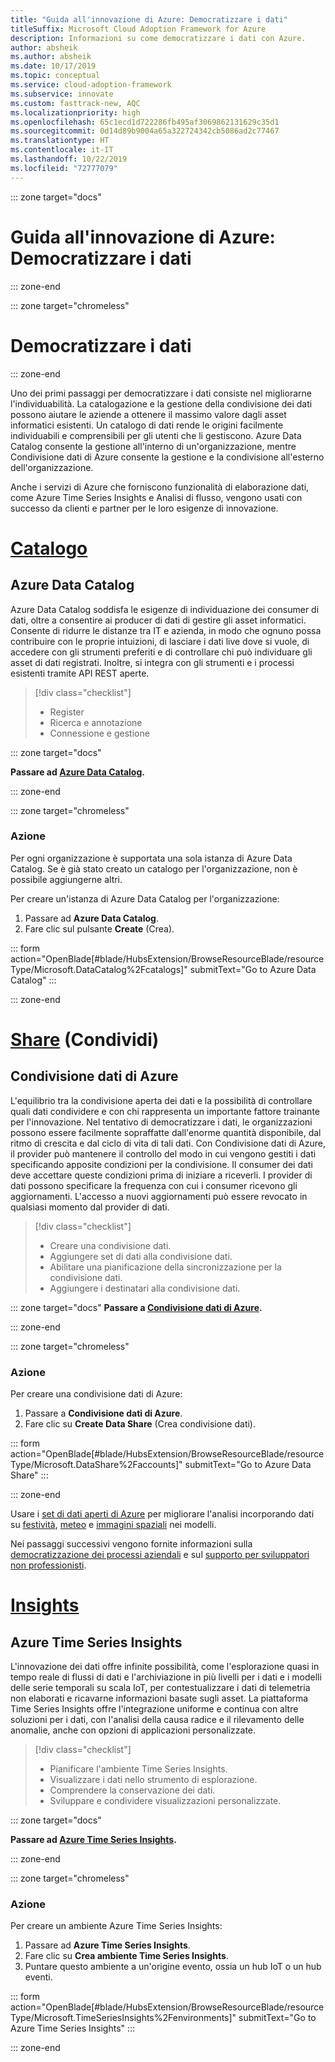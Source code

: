 ```yaml
---
title: "Guida all'innovazione di Azure: Democratizzare i dati"
titleSuffix: Microsoft Cloud Adoption Framework for Azure
description: Informazioni su come democratizzare i dati con Azure.
author: absheik
ms.author: absheik
ms.date: 10/17/2019
ms.topic: conceptual
ms.service: cloud-adoption-framework
ms.subservice: innovate
ms.custom: fasttrack-new, AQC
ms.localizationpriority: high
ms.openlocfilehash: 65c1ecd1d722286fb495af3069862131629c35d1
ms.sourcegitcommit: 0d14d89b9004a65a322724342cb5086ad2c77467
ms.translationtype: HT
ms.contentlocale: it-IT
ms.lasthandoff: 10/22/2019
ms.locfileid: "72777079"
---
```

::: zone target="docs"

# <a name="azure-innovation-guide-democratize-data"></a>Guida all'innovazione di Azure: Democratizzare i dati

::: zone-end

::: zone target="chromeless"

# <a name="democratize-data"></a>Democratizzare i dati

::: zone-end

Uno dei primi passaggi per democratizzare i dati consiste nel migliorarne l'individuabilità. La catalogazione e la gestione della condivisione dei dati possono aiutare le aziende a ottenere il massimo valore dagli asset informatici esistenti. Un catalogo di dati rende le origini facilmente individuabili e comprensibili per gli utenti che li gestiscono. Azure Data Catalog consente la gestione all'interno di un'organizzazione, mentre Condivisione dati di Azure consente la gestione e la condivisione all'esterno dell'organizzazione.

Anche i servizi di Azure che forniscono funzionalità di elaborazione dati, come Azure Time Series Insights e Analisi di flusso, vengono usati con successo da clienti e partner per le loro esigenze di innovazione.

# <a name="catalogtabcatalog"></a>[Catalogo](#tab/Catalog)

## <a name="azure-data-catalog"></a>Azure Data Catalog

Azure Data Catalog soddisfa le esigenze di individuazione dei consumer di dati, oltre a consentire ai producer di dati di gestire gli asset informatici. Consente di ridurre le distanze tra IT e azienda, in modo che ognuno possa contribuire con le proprie intuizioni, di lasciare i dati live dove si vuole, di accedere con gli strumenti preferiti e di controllare chi può individuare gli asset di dati registrati. Inoltre, si integra con gli strumenti e i processi esistenti tramite API REST aperte.

> [!div class="checklist"]
>
> - Register
> - Ricerca e annotazione
> - Connessione e gestione

::: zone target="docs"

**Passare ad [Azure Data Catalog](https://docs.microsoft.com/azure/data-catalog).**

::: zone-end

::: zone target="chromeless"

### <a name="action"></a>Azione

Per ogni organizzazione è supportata una sola istanza di Azure Data Catalog. Se è già stato creato un catalogo per l'organizzazione, non è possibile aggiungerne altri.

Per creare un'istanza di Azure Data Catalog per l'organizzazione:

1. Passare ad **Azure Data Catalog**.
2. Fare clic sul pulsante **Create** (Crea).

<!-- markdownlint-disable DOCSMD001 -->

::: form action="OpenBlade[#blade/HubsExtension/BrowseResourceBlade/resourceType/Microsoft.DataCatalog%2Fcatalogs]" submitText="Go to Azure Data Catalog" :::

<!-- markdownlint-enable DOCSMD001 -->

::: zone-end

# <a name="sharetabshare"></a>[Share](#tab/Share) (Condividi)

## <a name="azure-data-share"></a>Condivisione dati di Azure

L'equilibrio tra la condivisione aperta dei dati e la possibilità di controllare quali dati condividere e con chi rappresenta un importante fattore trainante per l'innovazione. Nel tentativo di democratizzare i dati, le organizzazioni possono essere facilmente sopraffatte dall'enorme quantità disponibile, dal ritmo di crescita e dal ciclo di vita di tali dati. Con Condivisione dati di Azure, il provider può mantenere il controllo del modo in cui vengono gestiti i dati specificando apposite condizioni per la condivisione. Il consumer dei dati deve accettare queste condizioni prima di iniziare a riceverli. I provider di dati possono specificare la frequenza con cui i consumer ricevono gli aggiornamenti. L'accesso a nuovi aggiornamenti può essere revocato in qualsiasi momento dal provider di dati.

> [!div class="checklist"]
>
> - Creare una condivisione dati.
> - Aggiungere set di dati alla condivisione dati.
> - Abilitare una pianificazione della sincronizzazione per la condivisione dati.
> - Aggiungere i destinatari alla condivisione dati.

::: zone target="docs"
**Passare a [Condivisione dati di Azure](https://docs.microsoft.com/azure/data-share).**

::: zone-end

::: zone target="chromeless"

<!-- markdownlint-disable MD024 -->

### <a name="action"></a>Azione

Per creare una condivisione dati di Azure:

1. Passare a **Condivisione dati di Azure**.
2. Fare clic su **Create Data Share** (Crea condivisione dati).

<!-- markdownlint-disable DOCSMD001 -->

::: form action="OpenBlade[#blade/HubsExtension/BrowseResourceBlade/resourceType/Microsoft.DataShare%2Faccounts]" submitText="Go to Azure Data Share" :::

<!-- markdownlint-enable DOCSMD001 -->

::: zone-end

Usare i [set di dati aperti di Azure](https://docs.microsoft.com/azure/open-datasets/overview-what-are-open-datasets) per migliorare l'analisi incorporando dati su [festività](https://azure.microsoft.com/services/open-datasets/catalog/public-holidays), [meteo](https://azure.microsoft.com/services/open-datasets/catalog/noaa-global-forecast-system) e [immagini spaziali](https://azure.microsoft.com/services/open-datasets/catalog/hls) nei modelli.

Nei passaggi successivi vengono fornite informazioni sulla [democratizzazione dei processi aziendali](https://docs.microsoft.com/business-applications-release-notes/october18/microsoft-flow/democratize-business-processes) e sul [supporto per sviluppatori non professionisti](https://docs.microsoft.com/business-applications-release-notes/october18/microsoft-flow/empower-citizen-developers).

# <a name="insightstabinsights"></a>[Insights](#tab/Insights)

## <a name="azure-time-series-insights"></a>Azure Time Series Insights

L'innovazione dei dati offre infinite possibilità, come l'esplorazione quasi in tempo reale di flussi di dati e l'archiviazione in più livelli per i dati e i modelli delle serie temporali su scala IoT, per contestualizzare i dati di telemetria non elaborati e ricavarne informazioni basate sugli asset. La piattaforma Time Series Insights offre l'integrazione uniforme e continua con altre soluzioni per i dati, con l'analisi della causa radice e il rilevamento delle anomalie, anche con opzioni di applicazioni personalizzate.

> [!div class="checklist"]
>
> - Pianificare l'ambiente Time Series Insights.
> - Visualizzare i dati nello strumento di esplorazione.
> - Comprendere la conservazione dei dati.
> - Sviluppare e condividere visualizzazioni personalizzate.

::: zone target="docs"

**Passare ad [Azure Time Series Insights](https://docs.microsoft.com/azure/time-series-insights/time-series-insights-update-overview).**

::: zone-end

::: zone target="chromeless"

<!-- markdownlint-disable DOCSMD001 -->

### <a name="action"></a>Azione

Per creare un ambiente Azure Time Series Insights:

1. Passare ad **Azure Time Series Insights**.
2. Fare clic su **Crea ambiente Time Series Insights**.
3. Puntare questo ambiente a un'origine evento, ossia un hub IoT o un hub eventi.

::: form action="OpenBlade[#blade/HubsExtension/BrowseResourceBlade/resourceType/Microsoft.TimeSeriesInsights%2Fenvironments]" submitText="Go to Azure Time Series Insights" :::

<!-- markdownlint-enable DOCSMD001 -->

::: zone-end
